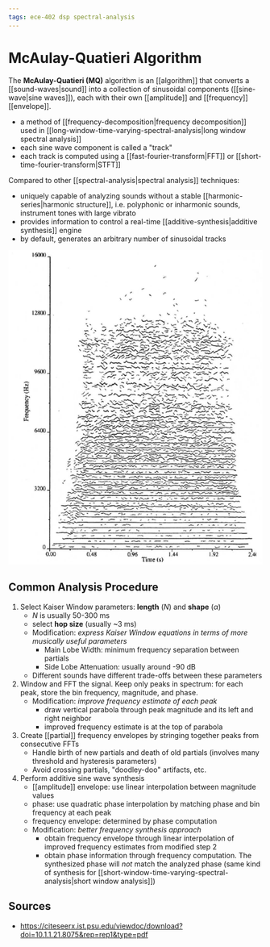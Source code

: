 ```yaml
---
tags: ece-402 dsp spectral-analysis
---
```


# McAulay-Quatieri Algorithm

The **McAulay-Quatieri (MQ)** algorithm is an [[algorithm]] that converts a [[sound-waves|sound]] into a collection of sinusoidal components ([[sine-wave|sine waves]]), each with their own [[amplitude]] and [[frequency]] [[envelope]].

- a method of [[frequency-decomposition|frequency decomposition]] used in [[long-window-time-varying-spectral-analysis|long window spectral analysis]]
- each sine wave component is called a "track"
- each track is computed using a [[fast-fourier-transform|FFT]] or [[short-time-fourier-transform|STFT]]

Compared to other [[spectral-analysis|spectral analysis]] techniques:

- uniquely capable of analyzing sounds without a stable [[harmonic-series|harmonic structure]], i.e. polyphonic or inharmonic sounds, instrument tones with large vibrato
- provides information to control a real-time [[additive-synthesis|additive synthesis]] engine
- by default, generates an arbitrary number of sinusoidal tracks

![MQ Graph](../attachments/mcaulay-quatieri-graph.png)

## Common Analysis Procedure

1. Select Kaiser Window parameters: **length** ($N$) and **shape** ($\alpha$)
   - $N$ is usually 50-300 ms
   - select **hop size** (usually ~3 ms)
   - Modification: _express Kaiser Window equations in terms of more musically useful parameters_
     - Main Lobe Width: minimum frequency separation between partials
     - Side Lobe Attenuation: usually around -90 dB
   - Different sounds have different trade-offs between these parameters
2. Window and FFT the signal. Keep only peaks in spectrum: for each peak, store the bin frequency, magnitude, and phase.
   - Modification: _improve frequency estimate of each peak_
     - draw vertical parabola through peak magnitude and its left and right neighbor
     - improved frequency estimate is at the top of parabola
3. Create [[partial]] frequency envelopes by stringing together peaks from consecutive FFTs
   - Handle birth of new partials and death of old partials (involves many threshold and hysteresis parameters)
   - Avoid crossing partials, "doodley-doo" artifacts, etc.
4. Perform additive sine wave synthesis
   - [[amplitude]] envelope: use linear interpolation between magnitude values
   - phase: use quadratic phase interpolation by matching phase and bin frequency at each peak
   - frequency envelope: determined by phase computation
   - Modification: _better frequency synthesis approach_
     - obtain frequency envelope through linear interpolation of improved frequency estimates from modified step 2
     - obtain phase information through frequency computation. The synthesized phase will _not_ match the analyzed phase (same kind of synthesis for [[short-window-time-varying-spectral-analysis|short window analysis]])

## Sources

- <https://citeseerx.ist.psu.edu/viewdoc/download?doi=10.1.1.21.8075&rep=rep1&type=pdf>
